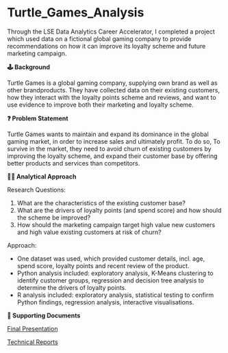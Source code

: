 # Turtle_Games_Analysis

Through the LSE Data Analytics Career Accelerator, I completed a project which used data on a fictional global gaming company to provide recommendations on how it can improve its loyalty scheme and future marketing campaign.

**🕹️ Background**

Turtle Games is a global gaming company, supplying own brand as well as other brandproducts. They have collected data on their existing customers, how they interact with the loyalty points scheme and reviews, and want to use evidence to improve both their marketing and loyalty scheme.

**❓ Problem Statement**

Turtle Games wants to maintain and expand its dominance in the global gaming market, in order to increase sales and ultimately profit. To do so, To survive in the market, they need to avoid churn of existing customers by improving the loyalty scheme, and expand their customer base by offering better products and services than competitors.

**👩‍💻 Analytical Approach**

Research Questions: 
1) What are the characteristics of the existing customer base?
2) What are the drivers of loyalty points (and spend score) and how should the scheme be improved?
3) How should the marketing campaign target high value new customers and high value existing customers at risk of churn?

Approach: 
* One dataset was used, which provided customer details, incl. age, spend score, loyalty points and recent review of the product.
* Python analysis included: exploratory analysis, K-Means clustering to identify customer groups, regression and decision tree analysis to determine the drivers of loyalty points.
* R analysis included: exploratory analysis, statistical testing to confirm Python findings, regression analysis, interactive visualisations. 

**📄 Supporting Documents**

[Final Presentation](https://github.com/ginny-rose123/NHS_Capacity_Analysis/releases/tag/v1)

[Technical Reports](https://github.com/ginny-rose123/NHS_Capacity_Analysis/releases/tag/v1.0)
